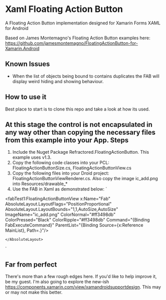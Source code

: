 # Xaml Floating Action Button
A Floating Action Button implementation designed for Xamarin Forms XAML for Android

Based on James Montemagno's Floating Action Button examples here: https://github.com/jamesmontemagno/FloatingActionButton-for-Xamarin.Android

## Known Issues
* When the list of objects being bound to contains duplicates the FAB will display weird hiding and showing behaviour.

## How to use it
Best place to start is to clone this repo and take a look at how its used.  

At this stage the control is not encapsulated in any way other than copying the necessary files from this example into your App.
Steps
-----
1) Include the Nuget Package Refractored.FloatingActionButton. This example uses v1.3.
2) Copy the following code classes into your PCL: FloatingActionButtonSize.cs, FloatingActionButtonView.cs
3) Copy the following files into your Droid project: FloatingActionButtonViewRenderer.cs. Also copy the image ic_add.png into Resources/drawable_*
4) Use the FAB in Xaml as demonstrated below:
`
<?xml version="1.0" encoding="utf-8" ?>
<ContentPage xmlns="http://xamarin.com/schemas/2014/forms"
             xmlns:x="http://schemas.microsoft.com/winfx/2009/xaml"
             xmlns:fabTest1="clr-namespace:FABTest1;assembly=FABTest1"
             x:Class="FABTest1.Page1">
    <AbsoluteLayout VerticalOptions="FillAndExpand"
                    HorizontalOptions="FillAndExpand">
        <StackLayout AbsoluteLayout.LayoutFlags="All"
                     AbsoluteLayout.LayoutBounds="0,0,1,1">
            <Label Text="FAB Test 1"
                   VerticalOptions="Center"
                   HorizontalOptions="Center" />
            <ListView x:Name="MainList" 
                      ItemsSource="{Binding MyItems}"
                      VerticalOptions="FillAndExpand"/>
        </StackLayout>
        <fabTest1:FloatingActionButtonView x:Name="Fab" 
                                           AbsoluteLayout.LayoutFlags="PositionProportional" 
                                           AbsoluteLayout.LayoutBounds="1,1,AutoSize,AutoSize"
                                           ImageName="ic_add.png"
                                           ColorNormal="#ff3498db"
                                           ColorPressed="Black"
                                           ColorRipple="#ff3498db"
                                           Command="{Binding FabExecuteCommand}"
                                           ParentList="{Binding Source={x:Reference MainList}, Path=.}"/>
       
    </AbsoluteLayout>
</ContentPage>
`

## Far from perfect
There's more than a few rough edges here.  If you'd like to help improve it, be my guest.
I'm also going to explore the new-ish https://components.xamarin.com/view/xamandroidsupportdesign. This may or may not make this better. 
